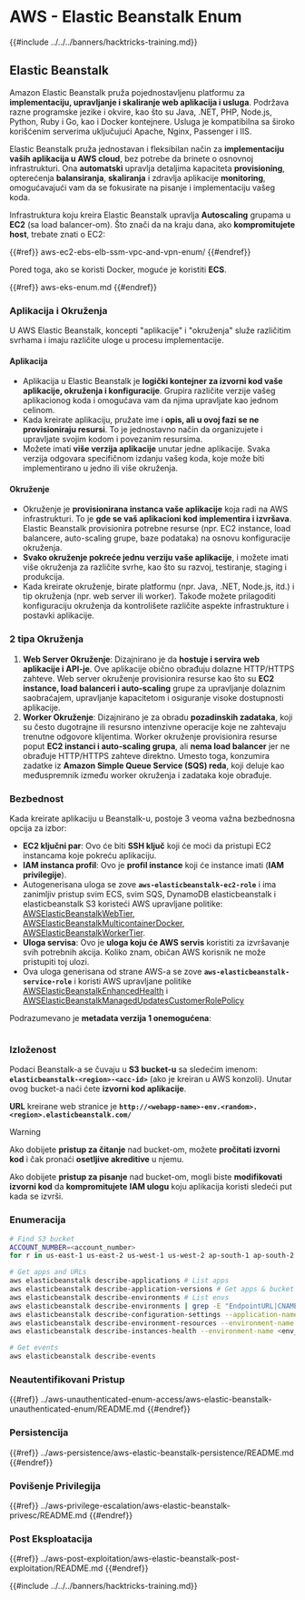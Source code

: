 # AWS - Elastic Beanstalk Enum

{{#include ../../../banners/hacktricks-training.md}}

## Elastic Beanstalk

Amazon Elastic Beanstalk pruža pojednostavljenu platformu za **implementaciju, upravljanje i skaliranje web aplikacija i usluga**. Podržava razne programske jezike i okvire, kao što su Java, .NET, PHP, Node.js, Python, Ruby i Go, kao i Docker kontejnere. Usluga je kompatibilna sa široko korišćenim serverima uključujući Apache, Nginx, Passenger i IIS.

Elastic Beanstalk pruža jednostavan i fleksibilan način za **implementaciju vaših aplikacija u AWS cloud**, bez potrebe da brinete o osnovnoj infrastrukturi. Ona **automatski** upravlja detaljima kapaciteta **provisioning**, opterećenja **balansiranja**, **skaliranja** i zdravlja aplikacije **monitoring**, omogućavajući vam da se fokusirate na pisanje i implementaciju vašeg koda.

Infrastruktura koju kreira Elastic Beanstalk upravlja **Autoscaling** grupama u **EC2** (sa load balancer-om). Što znači da na kraju dana, ako **kompromitujete host**, trebate znati o EC2:

{{#ref}}
aws-ec2-ebs-elb-ssm-vpc-and-vpn-enum/
{{#endref}}

Pored toga, ako se koristi Docker, moguće je koristiti **ECS**.

{{#ref}}
aws-eks-enum.md
{{#endref}}

### Aplikacija i Okruženja

U AWS Elastic Beanstalk, koncepti "aplikacije" i "okruženja" služe različitim svrhama i imaju različite uloge u procesu implementacije.

#### Aplikacija

- Aplikacija u Elastic Beanstalk je **logički kontejner za izvorni kod vaše aplikacije, okruženja i konfiguracije**. Grupira različite verzije vašeg aplikacionog koda i omogućava vam da njima upravljate kao jednom celinom.
- Kada kreirate aplikaciju, pružate ime i **opis, ali u ovoj fazi se ne provisioniraju resursi**. To je jednostavno način da organizujete i upravljate svojim kodom i povezanim resursima.
- Možete imati **više verzija aplikacije** unutar jedne aplikacije. Svaka verzija odgovara specifičnom izdanju vašeg koda, koje može biti implementirano u jedno ili više okruženja.

#### Okruženje

- Okruženje je **provisionirana instanca vaše aplikacije** koja radi na AWS infrastrukturi. To je **gde se vaš aplikacioni kod implementira i izvršava**. Elastic Beanstalk provisionira potrebne resurse (npr. EC2 instance, load balancere, auto-scaling grupe, baze podataka) na osnovu konfiguracije okruženja.
- **Svako okruženje pokreće jednu verziju vaše aplikacije**, i možete imati više okruženja za različite svrhe, kao što su razvoj, testiranje, staging i produkcija.
- Kada kreirate okruženje, birate platformu (npr. Java, .NET, Node.js, itd.) i tip okruženja (npr. web server ili worker). Takođe možete prilagoditi konfiguraciju okruženja da kontrolišete različite aspekte infrastrukture i postavki aplikacije.

### 2 tipa Okruženja

1. **Web Server Okruženje**: Dizajnirano je da **hostuje i servira web aplikacije i API-je**. Ove aplikacije obično obrađuju dolazne HTTP/HTTPS zahteve. Web server okruženje provisionira resurse kao što su **EC2 instance, load balanceri i auto-scaling** grupe za upravljanje dolaznim saobraćajem, upravljanje kapacitetom i osiguranje visoke dostupnosti aplikacije.
2. **Worker Okruženje**: Dizajnirano je za obradu **pozadinskih zadataka**, koji su često dugotrajne ili resursno intenzivne operacije koje ne zahtevaju trenutne odgovore klijentima. Worker okruženje provisionira resurse poput **EC2 instanci i auto-scaling grupa**, ali **nema load balancer** jer ne obrađuje HTTP/HTTPS zahteve direktno. Umesto toga, konzumira zadatke iz **Amazon Simple Queue Service (SQS) reda**, koji deluje kao međuspremnik između worker okruženja i zadataka koje obrađuje.

### Bezbednost

Kada kreirate aplikaciju u Beanstalk-u, postoje 3 veoma važna bezbednosna opcija za izbor:

- **EC2 ključni par**: Ovo će biti **SSH ključ** koji će moći da pristupi EC2 instancama koje pokreću aplikaciju.
- **IAM instanca profil**: Ovo je **profil instance** koji će instance imati (**IAM privilegije**).
- Autogenerisana uloga se zove **`aws-elasticbeanstalk-ec2-role`** i ima zanimljiv pristup svim ECS, svim SQS, DynamoDB elasticbeanstalk i elasticbeanstalk S3 koristeći AWS upravljane politike: [AWSElasticBeanstalkWebTier](https://us-east-1.console.aws.amazon.com/iam/home#/policies/arn:aws:iam::aws:policy/AWSElasticBeanstalkWebTier), [AWSElasticBeanstalkMulticontainerDocker](https://us-east-1.console.aws.amazon.com/iam/home#/policies/arn:aws:iam::aws:policy/AWSElasticBeanstalkMulticontainerDocker), [AWSElasticBeanstalkWorkerTier](https://us-east-1.console.aws.amazon.com/iam/home#/policies/arn:aws:iam::aws:policy/AWSElasticBeanstalkWorkerTier).
- **Uloga servisa**: Ovo je **uloga koju će AWS servis** koristiti za izvršavanje svih potrebnih akcija. Koliko znam, običan AWS korisnik ne može pristupiti toj ulozi.
- Ova uloga generisana od strane AWS-a se zove **`aws-elasticbeanstalk-service-role`** i koristi AWS upravljane politike [AWSElasticBeanstalkEnhancedHealth](https://us-east-1.console.aws.amazon.com/iam/home#/policies/arn:aws:iam::aws:policy/service-role/AWSElasticBeanstalkEnhancedHealth) i [AWSElasticBeanstalkManagedUpdatesCustomerRolePolicy](https://us-east-1.console.aws.amazon.com/iamv2/home?region=us-east-1#/roles/details/aws-elasticbeanstalk-service-role?section=permissions)

Podrazumevano je **metadata verzija 1 onemogućena**:

<figure><img src="../../../images/image (103).png" alt=""><figcaption></figcaption></figure>

### Izloženost

Podaci Beanstalk-a se čuvaju u **S3 bucket-u** sa sledećim imenom: **`elasticbeanstalk-<region>-<acc-id>`** (ako je kreiran u AWS konzoli). Unutar ovog bucket-a naći ćete **izvorni kod aplikacije**.

**URL** kreirane web stranice je **`http://<webapp-name>-env.<random>.<region>.elasticbeanstalk.com/`**

> [!WARNING]
> Ako dobijete **pristup za čitanje** nad bucket-om, možete **pročitati izvorni kod** i čak pronaći **osetljive akreditive** u njemu.
>
> Ako dobijete **pristup za pisanje** nad bucket-om, mogli biste **modifikovati izvorni kod** da **kompromitujete** **IAM ulogu** koju aplikacija koristi sledeći put kada se izvrši.

### Enumeracija
```bash
# Find S3 bucket
ACCOUNT_NUMBER=<account_number>
for r in us-east-1 us-east-2 us-west-1 us-west-2 ap-south-1 ap-south-2 ap-northeast-1 ap-northeast-2 ap-northeast-3 ap-southeast-1 ap-southeast-2 ap-southeast-3 ca-central-1 eu-central-1 eu-central-2 eu-west-1 eu-west-2 eu-west-3 eu-north-1 sa-east-1 af-south-1 ap-east-1 eu-south-1 eu-south-2 me-south-1 me-central-1; do aws s3 ls elasticbeanstalk-$r-$ACCOUNT_NUMBER 2>/dev/null && echo "Found in: elasticbeanstalk-$r-$ACCOUNT_NUMBER"; done

# Get apps and URLs
aws elasticbeanstalk describe-applications # List apps
aws elasticbeanstalk describe-application-versions # Get apps & bucket name with source code
aws elasticbeanstalk describe-environments # List envs
aws elasticbeanstalk describe-environments | grep -E "EndpointURL|CNAME"
aws elasticbeanstalk describe-configuration-settings --application-name <app_name> --environment-name <env_name>
aws elasticbeanstalk describe-environment-resources --environment-name <env_name> # Get env info such as SQS used queues
aws elasticbeanstalk describe-instances-health --environment-name <env_name> # Get the instances of an environment

# Get events
aws elasticbeanstalk describe-events
```
### Neautentifikovani Pristup

{{#ref}}
../aws-unauthenticated-enum-access/aws-elastic-beanstalk-unauthenticated-enum/README.md
{{#endref}}

### Persistencija

{{#ref}}
../aws-persistence/aws-elastic-beanstalk-persistence/README.md
{{#endref}}

### Povišenje Privilegija

{{#ref}}
../aws-privilege-escalation/aws-elastic-beanstalk-privesc/README.md
{{#endref}}

### Post Eksploatacija

{{#ref}}
../aws-post-exploitation/aws-elastic-beanstalk-post-exploitation/README.md
{{#endref}}

{{#include ../../../banners/hacktricks-training.md}}
